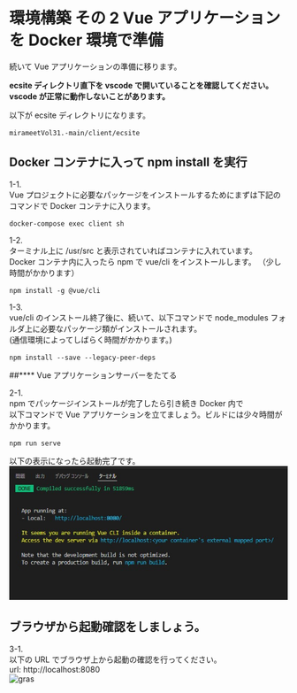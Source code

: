 # 環境構築 その 2 Vue アプリケーションを Docker 環境で準備

続いて Vue アプリケーションの準備に移ります。

**ecsite ディレクトリ直下を vscode で開いていることを確認してください。**  
**vscode が正常に動作しないことがあります。**

以下が ecsite ディレクトリになります。

```
mirameetVol31.-main/client/ecsite
```

## Docker コンテナに入って npm install を実行

1-1.  
Vue プロジェクトに必要なパッケージをインストールするためにまずは下記のコマンドで Docker コンテナに入ります。

```
docker-compose exec client sh
```

1-2.  
ターミナル上に /usr/src と表示されていればコンテナに入れています。  
Docker コンテナ内に入ったら npm で vue/cli をインストールします。 （少し時間がかかります）

```
npm install -g @vue/cli
```

1-3.  
vue/cli のインストール終了後に、続いて、以下コマンドで node_modules フォルダ上に必要なパッケージ類がインストールされます。  
(通信環境によってしばらく時間がかかります。)

```
npm install --save --legacy-peer-deps
```

##\*\*\*\* Vue アプリケーションサーバーをたてる

2-1.  
npm でパッケージインストールが完了したら引き続き Docker 内で  
以下コマンドで Vue アプリケーションを立てましょう。ビルドには少々時間がかかります。

```
npm run serve
```

以下の表示になったら起動完了です。
![gras](img/terminal_done.jpg)

## ブラウザから起動確認をしましょう。

3-1.  
以下の URL でブラウザ上から起動の確認を行ってください。  
url: http://localhost:8080  
![gras](img/component1.jpg)
